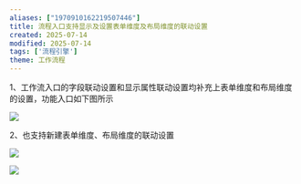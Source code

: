 ```yaml
---
aliases: ["1970910162219507446"]
title: 流程入口支持显示及设置表单维度及布局维度的联动设置
created: 2025-07-14
modified: 2025-07-14
tags: ['流程引擎']
theme: 工作流程
---
```


1、工作流入口的字段联动设置和显示属性联动设置均补充上表单维度和布局维度的设置，功能入口如下图所示

![](da2e5cd751e8334f8978379b987f7893.jpg)

2、也支持新建表单维度、布局维度的联动设置

![](6a6af89401b9230e9841dafe94484792.jpg)

![](03984add53ca348bf7101b3337b5ec11.jpg)